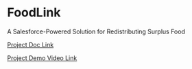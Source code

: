 # FoodLink
A Salesforce-Powered Solution for Redistributing Surplus Food

[Project Doc Link](https://docs.google.com/document/d/1ZMx9z_JqeN2NwEAVlcCCjlt3WklAkUKFknQnYraE_NI/edit?usp=sharing)

[Project Demo Video Link](https://drive.google.com/file/d/1a1Hud1A6vtPZSHzxOzWdqInxHFHrsFiS/view?usp=drive_link)
